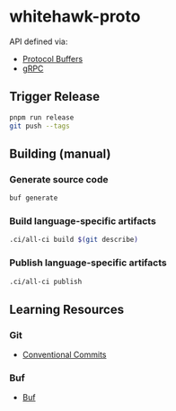 # whitehawk-proto

API defined via:

- [Protocol Buffers](https://developers.google.com/protocol-buffers)
- [gRPC](https://grpc.io/)

## Trigger Release

```bash
pnpm run release
git push --tags
```

## Building (manual)

### Generate source code

```bash
buf generate
```

### Build language-specific artifacts

```bash
.ci/all-ci build $(git describe)
```

### Publish language-specific artifacts

```bash
.ci/all-ci publish
```

## Learning Resources

### Git

- [Conventional Commits](https://www.conventionalcommits.org/en/v1.0.0/#summary)

### Buf

- [Buf](https://docs.buf.build/introduction)
